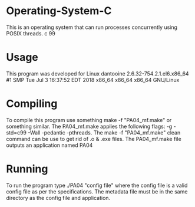 # Operating-System-C
This is an operating system that can run processes concurrently using POSIX threads. c 99

# Usage
This program was developed for Linux dantooine 2.6.32-754.2.1.el6.x86_64 #1 SMP Tue Jul 3 16:37:52 EDT 2018 x86_64 x86_64 x86_64 GNU/Linux

# Compiling
To compile this program use something make -f "PA04_mf.make" or something similar.
    The PA04_mf.make applies the following flags: -g -std=c99 -Wall -pedantic -pthreads.
    The make -f "PA04_mf.make" clean command can be use to get rid of .o & .exe files.
    The PA04_mf.make file outputs an application named PA04
# Running
To run the program type ./PA04 "config file" where the config file is a valid config file as per the specifications.
The metadata file must be in the same directory as the config file and application.
